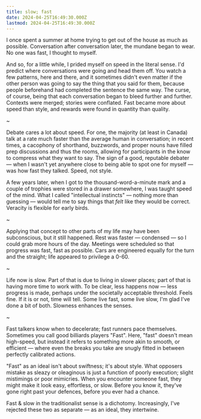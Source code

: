 ```yaml
---
title: slow; fast
date: 2024-04-25T16:49:30.000Z
lastmod: 2024-04-25T16:49:30.000Z
---
```

I once spent a summer at home trying to get out of the house as much as possible. Conversation after conversation later, the mundane began to wear. No one was fast, I thought to myself.

And so, for a little while, I prided myself on speed in the literal sense. I'd predict where conversations were going and head them off. You watch a few patterns, here and there, and it sometimes didn't even matter if the other person was going to say the thing that you said for them, because people beforehand had completed the sentence the same way. The curse, of course, being that each conversation began to bleed further and further. Contexts were merged; stories were conflated. Fast became more about speed than style, and rewards were found in quantity than quality.

\~

Debate cares a lot about speed. For one, the majority (at least in Canada) talk at a rate much faster than the average human in conversation; in recent times, a cacophony of shorthand, buzzwords, and proper nouns have filled prep discussions and thus the rooms, allowing for participants in the know to compress what they want to say. The sign of a good, reputable debater — when I wasn't yet anywhere close to being able to spot one for myself — was how fast they talked. Speed, not style.

A few years later, when I got to the thousand-word-a-minute mark and a couple of trophies were stored in a drawer somewhere, I was taught speed of the mind. What I called "intellectual instincts" — nothing more than guessing — would tell me to say things that *felt* like they would be correct. Veracity is flexible for early birds.

\~

Applying that concept to other parts of my life may have been subconscious, but it still happened. Rest was faster — condensed — so I could grab more hours of the day. Meetings were scheduled so that progress was fast, fast as possible. Cars are engineered equally for the turn and the straight; life appeared to privilege a 0-60.

\~

Life now is slow. Part of that is due to living in slower places; part of that is having more time to work with. To be clear, less happens now — less progress is made, perhaps under the societally acceptable threshold. Feels fine. If it is or not, time will tell. Some live fast, some live slow, I'm glad I've done a bit of both. Slowness enhances the senses.

\~

Fast talkers know when to decelerate; fast runners pace themselves. Sometimes you call good billiards players "Fast". Here, "fast" doesn't mean high-speed, but instead it refers to something more akin to smooth, or efficient — where even the breaks you take are snugly fitted in between perfectly calibrated actions.

"Fast" as an ideal isn't about swiftness; it's about style. What opposers mistake as sleazy or oleaginous is just a function of poorly execution; slight mistimings or poor mimicries. When you encounter someone fast, they might make it look easy, effortless, or slow. Before you know it, they've gone right past your defences, before you ever had a chance.

Fast & slow in the traditionalist sense is a dichotomy. Increasingly, I've rejected these two as separate — as an ideal, they intertwine.
